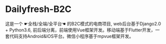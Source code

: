 # Dailyfresh-B2C
这是一个 ☛全栈/全端/全平台☚ 的B2C模式的电商项目, web后台基于Django2.0 + Python3.6,  前后端分离，前端使用Vue框架开发。移动端基于Flutter开发，一套代码支持Android&amp;IOS平台。微信小程序基于mpvue框架开发。
